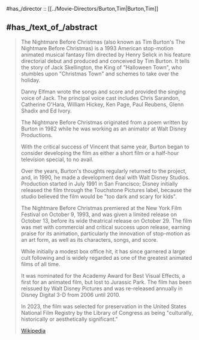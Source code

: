 
#has_/director :: [[../Movie-Directors/Burton,Tim|Burton,Tim]] 


## #has_/text_of_/abstract 

> The Nightmare Before Christmas (also known as Tim Burton's The Nightmare Before Christmas) 
> is a 1993 American stop-motion animated musical fantasy film 
> directed by Henry Selick in his feature directorial debut and produced and conceived by Tim Burton. 
> It tells the story of Jack Skellington, the King of "Halloween Town", 
> who stumbles upon "Christmas Town" and schemes to take over the holiday. 
> 
> Danny Elfman wrote the songs and score and provided the singing voice of Jack. 
> The principal voice cast includes Chris Sarandon, Catherine O'Hara, William Hickey, 
> Ken Page, Paul Reubens, Glenn Shadix and Ed Ivory.
>
> The Nightmare Before Christmas originated from a poem written by Burton in 1982 
> while he was working as an animator at Walt Disney Productions. 
> 
> With the critical success of Vincent that same year, 
> Burton began to consider developing the film as either a short film 
> or a half-hour television special, to no avail. 
> 
> Over the years, Burton's thoughts regularly returned to the project, 
> and, in 1990, he made a development deal with Walt Disney Studios. 
> Production started in July 1991 in San Francisco; 
> Disney initially released the film through the Touchstone Pictures label, 
> because the studio believed the film would be "too dark and scary for kids".
>
> The Nightmare Before Christmas premiered at the New York Film Festival on October 9, 1993, 
> and was given a limited release on October 13, before its wide theatrical release on October 29. 
> The film was met with commercial and critical success upon release, earning praise for its animation, 
> particularly the innovation of stop-motion as an art form, as well as its characters, songs, and score. 
> 
> While initially a modest box office hit, it has since garnered a large cult following 
> and is widely regarded as one of the greatest animated films of all time. 
> 
> It was nominated for the Academy Award for Best Visual Effects, a first for an animated film, 
> but lost to Jurassic Park. 
> The film has been reissued by Walt Disney Pictures 
> and was re-released annually in Disney Digital 3-D from 2006 until 2010.
>
> In 2023, the film was selected for preservation in the United States National Film Registry 
> by the Library of Congress as being "culturally, historically or aesthetically significant."
>
> [Wikipedia](https://en.wikipedia.org/wiki/The%20Nightmare%20Before%20Christmas)







